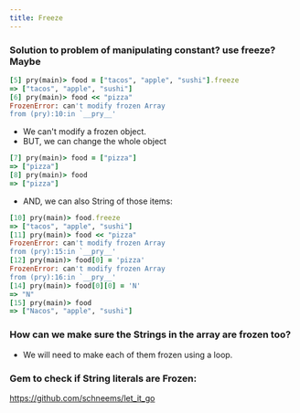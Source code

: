 ```yaml
---
title: Freeze
---
```


### Solution to problem of manipulating constant? use freeze? Maybe

```rb
[5] pry(main)> food = ["tacos", "apple", "sushi"].freeze
=> ["tacos", "apple", "sushi"]
[6] pry(main)> food << "pizza"
FrozenError: can't modify frozen Array
from (pry):10:in `__pry__'
```

- We can't modify a frozen object.
- BUT, we can change the whole object 

```rb
[7] pry(main)> food = ["pizza"]
=> ["pizza"]
[8] pry(main)> food
=> ["pizza"]
```

- AND, we can also String of those items:

```rb
[10] pry(main)> food.freeze
=> ["tacos", "apple", "sushi"]
[11] pry(main)> food << "pizza"
FrozenError: can't modify frozen Array
from (pry):15:in `__pry__'
[12] pry(main)> food[0] = 'pizza'
FrozenError: can't modify frozen Array
from (pry):16:in `__pry__'
[14] pry(main)> food[0][0] = 'N'
=> "N"
[15] pry(main)> food
=> ["Nacos", "apple", "sushi"]
```

### How can we make sure the Strings in the array are frozen too?
- We will need to make each of them frozen using a loop.

### Gem to check if String literals are Frozen:
https://github.com/schneems/let_it_go
